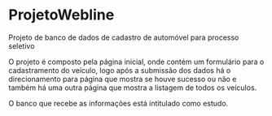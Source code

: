 # ProjetoWebline
Projeto de banco de dados de cadastro de automóvel para processo seletivo 

O projeto é composto pela página inicial, onde contém um formulário para o cadastramento do veículo, logo após a submissão dos dados há o direcionamento para página que mostra se houve sucesso ou não e também há uma outra página que mostra a listagem de todos os veículos.

O banco que recebe as informações está intitulado como estudo.
